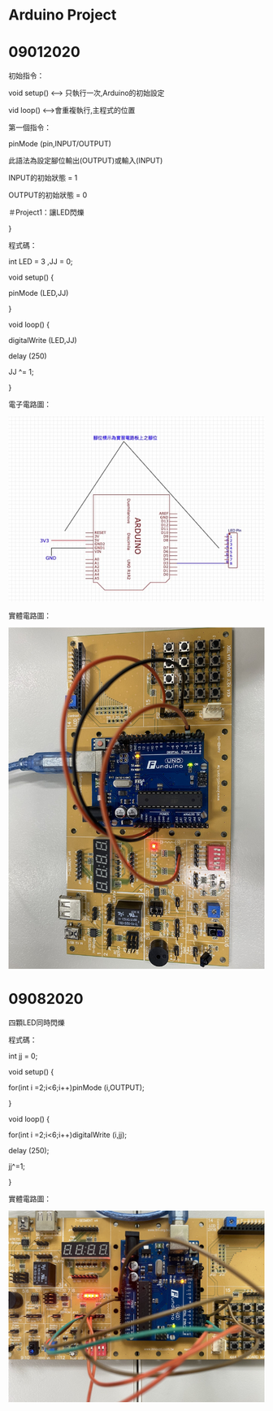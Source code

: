 # Arduino Project
# 09012020
初始指令：</p>
void setup() <--> 只執行一次,Arduino的初始設定</p>
vid loop() <-->會重複執行,主程式的位置</p>
第一個指令：</p>
pinMode (pin,INPUT/OUTPUT)</p>
此語法為設定腳位輸出(OUTPUT)或輸入(INPUT)</p>
INPUT的初始狀態 = 1</p>
OUTPUT的初始狀態 = 0</p>
＃Project1：讓LED閃爍</p>
}</p>
程式碼：</p>
int LED = 3 ,JJ = 0;</p>
void setup() {</p>
pinMode (LED,JJ)</p>
}</p>
void loop() {</p>
  digitalWrite (LED,JJ)</p>
  delay (250)</p>
JJ ^= 1;</p>
}</p>
電子電路圖：</p>
![image](https://github.com/JasonKao0725/Arduino/blob/master/EB4DD0E6-0723-48F1-8A73-749E22212470.jpeg)</p>
實體電路圖：</p>
![image](https://github.com/JasonKao0725/Arduino/blob/master/9B7CCF67-C73C-4070-9213-7E7BCDEE8E0A.jpeg)</p>
# 09082020
四顆LED同時閃爍</p>
程式碼：</p>
int jj = 0;</p>
void setup() {</p>
  for(int i =2;i<6;i++)pinMode (i,OUTPUT);</p>
}</p>
void loop() {</p>
  for(int i =2;i<6;i++)digitalWrite (i,jj);</p>
  delay (250);</p>
  jj^=1;</p>
}</p>
實體電路圖：</p>
![image](https://github.com/JasonKao0725/Arduino/blob/master/C116E5B4-9DD4-4894-BB18-8365EFEC54CD.jpeg)</p>

